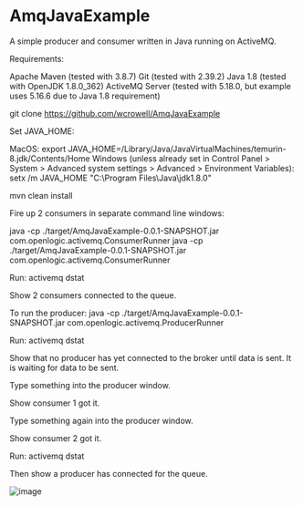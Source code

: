 # AmqJavaExample

A simple producer and consumer written in Java running on ActiveMQ.

Requirements:

Apache Maven (tested with 3.8.7)
Git (tested with 2.39.2)
Java 1.8 (tested with OpenJDK 1.8.0_362)
ActiveMQ Server (tested with 5.18.0, but example uses 5.16.6 due to Java 1.8 requirement)

git clone https://github.com/wcrowell/AmqJavaExample

Set JAVA_HOME:

MacOS:
export JAVA_HOME=/Library/Java/JavaVirtualMachines/temurin-8.jdk/Contents/Home
Windows (unless already set in Control Panel > System > Advanced system settings > Advanced > Environment Variables):
setx /m JAVA_HOME "C:\Program Files\Java\jdk1.8.0"

mvn clean install

Fire up 2 consumers in separate command line windows:

java -cp ./target/AmqJavaExample-0.0.1-SNAPSHOT.jar com.openlogic.activemq.ConsumerRunner
java -cp ./target/AmqJavaExample-0.0.1-SNAPSHOT.jar com.openlogic.activemq.ConsumerRunner

Run: activemq dstat

Show 2 consumers connected to the queue.

To run the producer: 
java -cp ./target/AmqJavaExample-0.0.1-SNAPSHOT.jar com.openlogic.activemq.ProducerRunner

Run: activemq dstat

Show that no producer has yet connected to the broker until data is sent.  It is waiting for data to be sent.

Type something into the producer window.

Show consumer 1 got it.

Type something again into the producer window.

Show consumer 2 got it.

Run: activemq dstat

Then show a producer has connected for the queue.


![image](https://user-images.githubusercontent.com/18705165/232038286-cdf3a970-03e4-45e7-bcb0-063f93b2909b.png)
